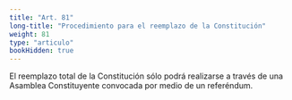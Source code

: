 ```yaml
---
title: "Art. 81"
long-title: "Procedimiento para el reemplazo de la Constitución"
weight: 81
type: "articulo"
bookHidden: true
---
```

El reemplazo total de la Constitución sólo podrá realizarse a través de una Asamblea Constituyente convocada por medio de un referéndum.